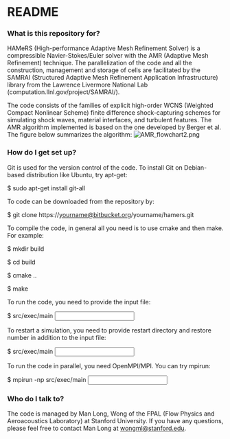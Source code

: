 # README #

### What is this repository for? ###

HAMeRS (High-performance Adaptive Mesh Refinement Solver) is a compressible Navier-Stokes/Euler solver with the AMR (Adaptive Mesh Refinement) technique. The parallelization of the code and all the construction, management and storage of cells are facilitated by the SAMRAI (Structured Adaptive Mesh Refinement Application Infrastructure) library from the Lawrence Livermore National Lab (computation.llnl.gov/project/SAMRAI/).

The code consists of the families of explicit high-order WCNS (Weighted Compact Nonlinear Scheme) finite difference shock-capturing schemes for simulating shock waves, material interfaces, and turbulent features. The AMR algorithm implemented is based on the one developed by Berger et al. The figure below summarizes the algorithm:
![AMR_flowchart2.png](https://bitbucket.org/repo/zzaMX8/images/1812954715-AMR_flowchart2.png)

### How do I get set up? ###

Git is used for the version control of the code. To install Git on Debian-based distribution like Ubuntu, try apt-get:

$ sudo apt-get install git-all

To code can be downloaded from the repository by:

$ git clone https://yourname@bitbucket.org/yourname/hamers.git


To compile the code, in general all you need is to use cmake and then make. For example:

$ mkdir build

$ cd build

$ cmake ..

$ make


To run the code, you need to provide the input file:

$ src/exec/main <input filename>


To restart a simulation, you need to provide restart directory and restore number in addition to the input file:

$ src/exec/main <input filename> <restart dir> <restore number>


To run the code in parallel, you need OpenMPI/MPI. You can try mpirun:

$ mpirun -np <number of processors> src/exec/main <input filename>


### Who do I talk to? ###

The code is managed by Man Long, Wong of the FPAL (Flow Physics and Aeroacoustics Laboratory) at Stanford University. If you have any questions, please feel free to contact Man Long at wongml@stanford.edu.